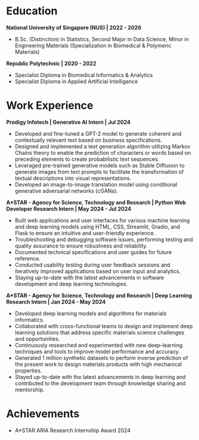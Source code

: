 # Education 
**National University of Singapore (NUS) | 2022 - 2026**

- B.Sc. (Distinction) in Statistics, Second Major in Data Science, Minor in Engineering Materials (Specialization in Biomedical & Polymeric Materials)

**Republic Polytechnic | 2020 - 2022**
- Specialist Diploma in Biomedical Informatics & Analytics 
- Specialist Diploma in Applied Artificial Intelligence

# Work Experience
**Prodigy Infotech | Generative AI Intern | Jul 2024**
- Developed and fine-tuned a GPT-2 model to generate coherent and contextually relevant text based on business specifications.
- Designed and implemented a text generation algorithm utilizing Markov Chains theory to enable the prediction of characters or words based on preceding elements to create probabilistic text sequences.
- Leveraged pre-trained generative models such as Stable Diffusion to generate images from text prompts to facilitate the transformation of textual descriptions into visual representations.
- Developed an image-to-image translation model using conditional generative adversarial networks (cGANs).

**A*STAR - Agency for Science, Technology and Research | Python Web Developer Research Intern | May 2024 - Jul 2024**
- Built web applications and user interfaces for various machine learning and deep learning models using HTML, CSS, Streamlit, Gradio, and Flask to ensure an intuitive and user-friendly experience. 
- Troubleshooting and debugging software issues, performing testing and quality assurance to ensure robustness and reliability.
- Documented technical specifications and user guides for future reference.
- Conducted usability testing during user feedback sessions and iteratively improved applications based on user input and analytics.
- Staying up-to-date with the latest advancements in software development and deep learning technologies.

**A*STAR - Agency for Science, Technology and Research | Deep Learning Research Intern | Jan 2024 - May 2024**
- Developed deep learning models and algorithms for materials informatics.
- Collaborated with cross-functional teams to design and implement deep learning solutions that address specific materials science challenges and opportunities. 
- Continuously researched and experimented with new deep-learning techniques and tools to improve model performance and accuracy.
- Generated 1 million synthetic datasets to perform inverse prediction of the present work to design materials products with high mechanical properties.
- Stayed up-to-date with the latest advancements in deep learning and contributed to the development team through knowledge sharing and mentorship.

# Achievements
- A*STAR ARIA Research Internship Award 2024


